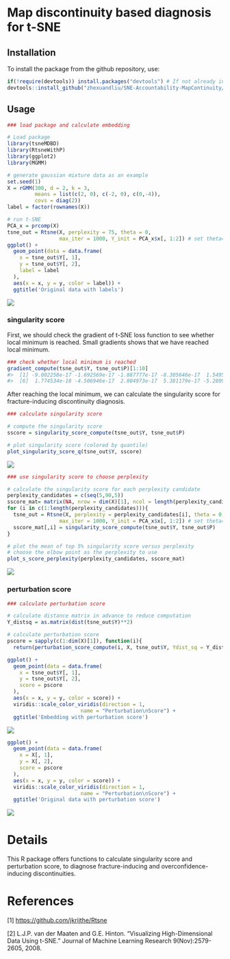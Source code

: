 
<!-- README.md is generated from README.Rmd. Please edit that file -->

# Map discontinuity based diagnosis for t-SNE

## Installation

To install the package from the github repository, use:

``` r
if(!require(devtools)) install.packages("devtools") # If not already installed
devtools::install_github("zhexuandliu/SNE-Accountability-MapContinuity/tsneMDBD")
```

## Usage

``` r
### load package and calculate embedding

# Load package
library(tsneMDBD)
library(RtsneWithP)
library(ggplot2)
library(MGMM)

# generate gaussian mixture data as an example
set.seed(1)
X = rGMM(300, d = 2, k = 3, 
         means = list(c(2, 0), c(-2, 0), c(0,-4)), 
         covs = diag(2))
label = factor(rownames(X))

# run t-SNE
PCA_x = prcomp(X)
tsne_out = Rtsne(X, perplexity = 75, theta = 0, 
                 max_iter = 1000, Y_init = PCA_x$x[, 1:2]) # set theta=0 to run exact tSNE
ggplot() +
  geom_point(data = data.frame(
    x = tsne_out$Y[, 1],
    y = tsne_out$Y[, 2],
    label = label
  ),
  aes(x = x, y = y, color = label)) + 
  ggtitle('Original data with labels')
```

![](tools/unnamed-chunk-3-1.png)<!-- -->

### singularity score

First, we should check the gradient of t-SNE loss function to see
whether local minimum is reached. Small gradients shows that we have
reached local minimum.

``` r
### check whether local minimum is reached
gradient_compute(tsne_out$Y, tsne_out$P)[1:10]
#>  [1] -9.002258e-17 -1.692569e-17 -1.887777e-17 -8.305646e-17  1.549520e-17
#>  [6]  1.774534e-18 -4.506946e-17  2.804973e-17  5.381179e-17 -5.280909e-17
```

After reaching the local minimum, we can calculate the singularity score
for fracture-inducing discontinuity diagnosis.

``` r
### calculate singularity score

# compute the singularity score
sscore = singularity_score_compute(tsne_out$Y, tsne_out$P)

# plot singularity score (colored by quantile)
plot_singularity_score_q(tsne_out$Y, sscore)
```

![](tools/example2-1.png)<!-- -->

``` r
### use singularity score to choose perplexity

# calculate the singularity score for each perplexity candidate
perplexity_candidates = c(seq(5,90,5))
sscore_mat= matrix(NA, nrow = dim(X)[1], ncol = length(perplexity_candidates))
for (i in c(1:length(perplexity_candidates))){
  tsne_out = Rtsne(X, perplexity = perplexity_candidates[i], theta = 0, 
                 max_iter = 1000, Y_init = PCA_x$x[, 1:2]) # set theta=0 to run exact tSNE
  sscore_mat[,i] = singularity_score_compute(tsne_out$Y, tsne_out$P)
}

# plot the mean of top 5% singularity score versus perplexity
# choose the elbow point as the perplexity to use
plot_s_score_perplexity(perplexity_candidates, sscore_mat)
```

![](tools/example3-1.png)<!-- -->

### perturbation score

``` r
### calculate perturbation score

# calculate distance matrix in advance to reduce computation
Y_distsq = as.matrix(dist(tsne_out$Y)**2)

# calculate perturbation score
pscore = sapply(c(1:dim(X)[1]), function(i){
  return(perturbation_score_compute(i, X, tsne_out$Y, Ydist_sq = Y_distsq, perplexity = 75, pca_result = PCA_x, length = 0.5))})
```

``` r
ggplot() +
  geom_point(data = data.frame(
    x = tsne_out$Y[, 1],
    y = tsne_out$Y[, 2],
    score = pscore
  ),
  aes(x = x, y = y, color = score)) +
  viridis::scale_color_viridis(direction = 1,
                        name = "Perturbation\nScore") + 
  ggtitle('Embedding with perturbation score')
```

![](tools/example5-1.png)<!-- -->

``` r
ggplot() +
  geom_point(data = data.frame(
    x = X[, 1],
    y = X[, 2],
    score = pscore
  ),
  aes(x = x, y = y, color = score)) +
  viridis::scale_color_viridis(direction = 1,
                        name = "Perturbation\nScore") + 
  ggtitle('Original data with perturbation score')
```

![](tools/example5-2.png)<!-- -->

# Details

This R package offers functions to calculate singularity score and
perturbation score, to diagnose fracture-inducing and
overconfidence-inducing discontinuities.

# References

\[1\] <https://github.com/jkrijthe/Rtsne>

\[2\] L.J.P. van der Maaten and G.E. Hinton. “Visualizing
High-Dimensional Data Using t-SNE.” Journal of Machine Learning Research
9(Nov):2579-2605, 2008.
